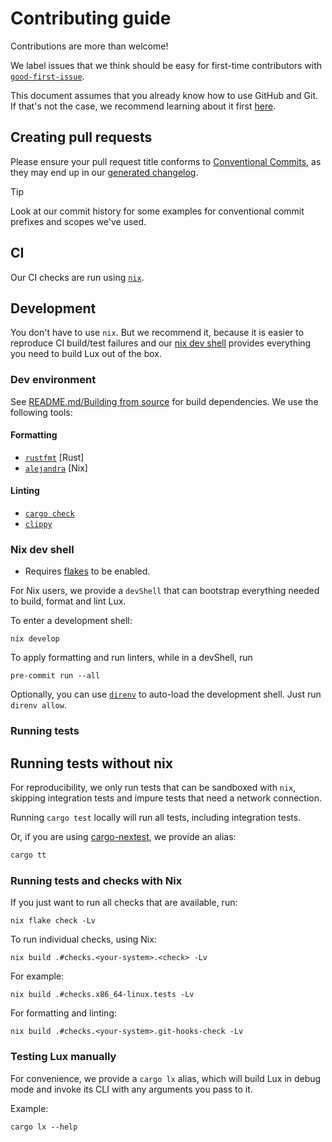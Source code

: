 # Contributing guide

Contributions are more than welcome!

We label issues that we think should be easy for first-time contributors
with [`good-first-issue`](https://github.com/nvim-neorocks/lux/issues?q=is%3Aissue%20state%3Aopen%20label%3A%22good%20first%20issue%22).

This document assumes that you already know how to use GitHub and Git.
If that's not the case, we recommend learning about it first [here](https://docs.github.com/en/get-started/quickstart/hello-world).

## Creating pull requests

Please ensure your pull request title conforms to [Conventional Commits](https://www.conventionalcommits.org/en/v1.0.0/),
as they may end up in our [generated changelog](./CHANGELOG.md).

> [!TIP]
>
> Look at our commit history for some examples for conventional commit
> prefixes and scopes we've used.

## CI

Our CI checks are run using [`nix`](https://nixos.org/download.html#download-nix).

## Development

You don't have to use `nix`.
But we recommend it, because it is easier to reproduce CI build/test failures
and our [nix dev shell](#nix-dev-shell) provides everything you need
to build Lux out of the box.

### Dev environment

See [README.md/Building from source](./README.md#wrench-building-from-source)
for build dependencies.
We use the following tools:

#### Formatting

- [`rustfmt`](https://github.com/rust-lang/rustfmt) [Rust]
- [`alejandra`](https://github.com/kamadorueda/alejandra) [Nix]

#### Linting

- [`cargo check`](https://doc.rust-lang.org/cargo/commands/cargo-check.html)
- [`clippy`](https://doc.rust-lang.org/clippy/)

### Nix dev shell

- Requires [flakes](https://nixos.wiki/wiki/Flakes) to be enabled.

For Nix users, we provide a `devShell` that can bootstrap
everything needed to build, format and lint Lux.

To enter a development shell:

```console
nix develop
```

To apply formatting and run linters, while in a devShell, run

```console
pre-commit run --all
```

Optionally, you can use [`direnv`](https://direnv.net/) to auto-load
the development shell. Just run `direnv allow`.

### Running tests

## Running tests without nix

For reproducibility, we only run tests that can be sandboxed with `nix`,
skipping integration tests and impure tests that need a network connection.

Running `cargo test` locally will run all tests, including integration tests.

Or, if you are using [cargo-nextest](https://nexte.st/), we provide an alias:

```bash
cargo tt
```

### Running tests and checks with Nix

If you just want to run all checks that are available, run:

```console
nix flake check -Lv
```

To run individual checks, using Nix:

```console
nix build .#checks.<your-system>.<check> -Lv
```

For example:

```console
nix build .#checks.x86_64-linux.tests -Lv
```

For formatting and linting:

```console
nix build .#checks.<your-system>.git-hooks-check -Lv
```

### Testing Lux manually

For convenience, we provide a `cargo lx` alias,
which will build Lux in debug mode and invoke its CLI with any arguments
you pass to it.

Example:

```conseole
cargo lx --help
```

